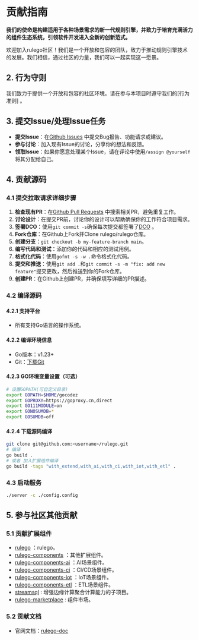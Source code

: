 # 贡献指南

**我们的使命是构建适用于各种场景需求的新一代规则引擎，并致力于培育充满活力的组件生态系统，引领软件开发进入全新的创新范式。**

欢迎加入rulego社区！我们是一个开放和包容的团队，致力于推动规则引擎技术的发展。我们相信，通过社区的力量，我们可以一起实现这一愿景。

## 2. 行为守则

我们致力于提供一个开放和包容的社区环境。请在参与本项目时遵守我们的[行为准则] 。

## 3. 提交Issue/处理Issue任务

- **提交Issue**：在[Github Issues](https://github.com/rulego/rulego-server/issues) 中提交Bug报告、功能请求或建议。
- **参与讨论**：加入现有Issue的讨论，分享你的想法和反馈。
- **领取Issue**：如果你愿意处理某个Issue，请在评论中使用`/assign @yourself`将其分配给自己。

## 4. 贡献源码

### 4.1 提交拉取请求详细步骤

1. **检查现有PR**：在[Github Pull Requests](https://github.com/rulego/rulego-server/pulls) 中搜索相关PR，避免重复工作。
2. **讨论设计**：在提交PR前，讨论你的设计可以帮助确保你的工作符合项目需求。
3. **签署DCO**：使用`git commit -s`确保每次提交都签署了[DCO](https://developercertificate.org) 。
4. **Fork仓库**：在Github上Fork并Clone rulego/rulego仓库。
5. **创建分支**：`git checkout -b my-feature-branch main`。
6. **编写代码和测试**：添加你的代码和相应的测试用例。
7. **格式化代码**：使用`gofmt -s -w .`命令格式化代码。
8. **提交和推送**：使用`git add .`和`git commit -s -m "fix: add new feature"`提交更改，然后推送到你的Fork仓库。
9. **创建PR**：在Github上创建PR，并确保填写详细的PR描述。

### 4.2 编译源码

#### 4.2.1 支持平台
- 所有支持Go语言的操作系统。

#### 4.2.2 编译环境信息
- Go版本：v1.23+ 
- Git：[下载Git](https://git-scm.com/downloads)

#### 4.2.3 GO环境变量设置（可选）
```bash
# 设置GOPATH(可自定义目录)
export GOPATH=$HOME/gocodez
export GOPROXY=https://goproxy.cn,direct
export GO111MODULE=on
export GONOSUMDB=*
export GOSUMDB=off
```

#### 4.2.4 下载源码编译
```bash
git clone git@github.com:<username>/rulego.git
# 编译
go build .
# 或者 加入扩展组件编译
go build -tags "with_extend,with_ai,with_ci,with_iot,with_etl" .
```
### 4.3 启动服务
```bash
./server -c ./config.config
```

## 5. 参与社区其他贡献

### 5.1 贡献扩展组件
- [rulego](https://github.com/rulego/rulego) ：rulego。
- [rulego-components](https://github.com/rulego/rulego-components) ：其他扩展组件。
- [rulego-components-ai](https://github.com/rulego/rulego-components-ai) ：AI场景组件。
- [rulego-components-ci](https://github.com/rulego/rulego-components-ci) ：CI/CD场景组件。
- [rulego-components-iot](https://github.com/rulego/rulego-components-iot) ：IoT场景组件。
- [rulego-components-etl](https://github.com/rulego/rulego-components-etl) ：ETL场景组件。
- [streamsql](https://github.com/rulego/streamsql) : 增强边缘计算聚合计算能力的子项目。
- [rulego-marketplace](https://github.com/rulego/rulego-marketplace) : 组件市场。

### 5.2 贡献文档
- 官网文档：[rulego-doc](https://github.com/rulego/rulego-doc)
